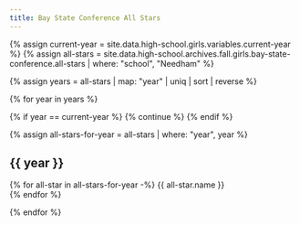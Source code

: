 ```yaml
---
title: Bay State Conference All Stars
---
```


{% assign current-year = site.data.high-school.girls.variables.current-year %}
{% assign all-stars = site.data.high-school.archives.fall.girls.bay-state-conference.all-stars | where: "school", "Needham" %}

{% assign years = all-stars | map: "year" | uniq | sort | reverse %}

{% for year in years %}

{% if year == current-year %}
  {% continue %}
{% endif %}

{% assign all-stars-for-year = all-stars | where: "year", year %}

## {{ year }}

{% for all-star in all-stars-for-year -%}
  {{ all-star.name }} <br>
{% endfor %}

{% endfor %}
